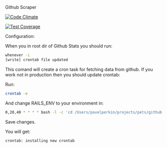 Github Scraper

[![Code Climate](https://codeclimate.com/github/pavelperkin/github_stats/badges/gpa.svg)](https://codeclimate.com/github/pavelperkin/github_stats)

[![Test Coverage](https://codeclimate.com/github/pavelperkin/github_stats/badges/coverage.svg)](https://codeclimate.com/github/pavelperkin/github_stats)

Configuration:

When you in root dir of Github Stats you should run: 
```bash
whenever -i
[write] crontab file updated
```

This comand will create a cron task for fetching data from github.
If you work not in production then you should update crontab:

Run:
```bash
crontab -e
```

And change RAILS_ENV to your environment in:
```bash
0,20,40 * * * * bash -l -c 'cd /Users/pavelperkin/projects/pets/github && RAILS_ENV=production bundle exec rake scrape_github --silent
```

Save changes.

You will get:
```bash
crontab: installing new crontab
```
